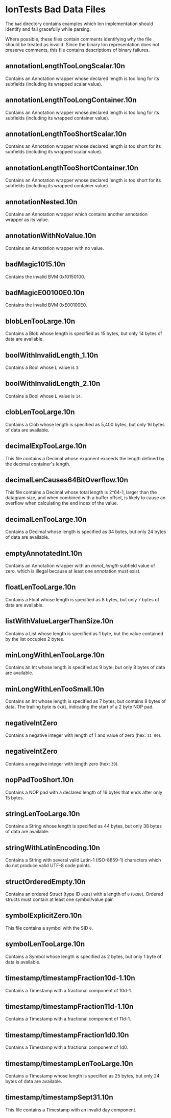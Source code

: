 IonTests Bad Data Files
=======================

The `bad` directory contains examples which Ion implementation should identify
and fail gracefully while parsing.

Where possible, these files contain comments identifying why the file should
be treated as invalid. Since the binary Ion representation does not preserve
comments, this file contains descriptions of binary failures.

annotationLengthTooLongScalar.10n
---------------------------------
Contains an Annotation wrapper whose declared length is too long for its
subfields (including its wrapped scalar value).

annotationLengthTooLongContainer.10n
---------------------------------
Contains an Annotation wrapper whose declared length is too long for its
subfields (including its wrapped container value).

annotationLengthTooShortScalar.10n
---------------------------------
Contains an Annotation wrapper whose declared length is too short for its
subfields (including its wrapped scalar value).

annotationLengthTooShortContainer.10n
---------------------------------
Contains an Annotation wrapper whose declared length is too short for its
subfields (including its wrapped container value).

annotationNested.10n
--------------------
Contains an Annotation wrapper which contains another annotation wrapper as
its value.

annotationWithNoValue.10n
-------------------------
Contains an Annotation wrapper with no value.

badMagic1015.10n
----------------
Contains the invalid BVM 0x10150100.

badMagicE00100E0.10n
--------------------
Contains the invalid BVM 0xE00100E0.

blobLenTooLarge.10n
-------------------
Contains a Blob whose length is specified as 15 bytes, but only 14 bytes of
data are available.

boolWithInvalidLength_1.10n
---------------------------
Contains a Bool whose _L_ value is `3`.

boolWithInvalidLength_2.10n
---------------------------
Contains a Bool whose _L_ value is `14`.

clobLenTooLarge.10n
-------------------
Contains a Clob whose length is specified as 5,400 bytes, but only 16 bytes of
data are available.

decimalExpTooLarge.10n
----------------------
This file contains a Decimal whose exponent exceeds the length defined by the
decimal container's length.

decimalLenCauses64BitOverflow.10n
---------------------------------
This file contains a Decimal whose total length is 2^64-1, larger than the
datagram size, and when combined with a buffer offset, is likely to cause an
overflow when calculating the end index of the value.

decimalLenTooLarge.10n
----------------------
Contains a Decimal whose length is specified as 34 bytes, but only 24 bytes of
data are available.

emptyAnnotatedInt.10n
---------------------
Contains an Annotation wrapper with an *annot_length* subfield value of zero,
which is illegal because at least one annotation must exist.

floatLenTooLarge.10n
--------------------
Contains a Float whose length is specified as 8 bytes, but only 7 bytes of data
are available.

listWithValueLargerThanSize.10n
-------------------------------
Contains a List whose length is specified as 1 byte, but the value contained
by the list occupies 2 bytes.

minLongWithLenTooLarge.10n
--------------------------
Contains an Int whose length is specified as 9 byte, but only 8 bytes of data
are available.

minLongWithLenTooSmall.10n
--------------------------
Contains an Int whose length is specified as 7 bytes, but contains 8 bytes of
data. The trailing byte is `0x01`, indicating the start of a 2 byte NOP pad.

negativeIntZero
-----------------
Contains a negative integer with length of 1 and value of zero (hex: `31 00`).

negativeIntZero
---------------
Contains a negative integer with length zero (hex: `30`).

nopPadTooShort.10n
------------------
Contains a NOP pad with a declared length of 16 bytes that ends after only 15
bytes.

stringLenTooLarge.10n
---------------------
Contains a String whose length is specified as 44 bytes, but only 38 bytes of
data are available.

stringWithLatinEncoding.10n
---------------------------
Contains a String with several valid Latin-1 (ISO-8859-1) characters which do
not produce valid UTF-8 code points.

structOrderedEmpty.10n
----------------------
Contains an ordered Struct (type ID `0xD1`) with a length of `0` (`0x80`).
Ordered structs must contain at least one symbol/value pair.

symbolExplicitZero.10n
----------------------
This file contains a symbol with the SID `0`.

symbolLenTooLarge.10n
---------------------
Contains a Symbol whose length is specified as 2 bytes, but only 1 byte of data
is available.

timestamp/timestampFraction10d-1.10n
------------------------------------
Contains a Timestamp with a fractional component of 10d-1.

timestamp/timestampFraction11d-1.10n
----------------------------------
Contains a Timestamp with a fractional component of 11d-1.

timestamp/timestampFraction1d0.10n
----------------------------------
Contains a Timestamp with a fractional component of 1d0.

timestamp/timestampLenTooLarge.10n
----------------------------------
Contains a Timestamp whose length is specified as 25 bytes, but only 24 bytes
of data are available.

timestamp/timestampSept31.10n
-----------------------------
This file contains a Timestamp with an invalid day component.

